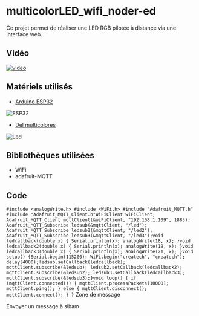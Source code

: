 # **multicolorLED_wifi_noder-ed**

  Ce projet permet de réaliser une LED RGB pilotée à distance via une interface web.  
  
## Vidéo 

[![video](https://img.youtube.com/vi/pIA5Q94g/0.jpg)](https://www.youtube.com/watch?v=pIA5Q94g)

## Matériels utilisés  

* [Arduino ESP32](https://www.amazon.fr/SeeKool-ESP-32S-d%C3%A9veloppement-Bluetooth-Ultra-Low/dp/B07DPP3BGZ/ref=sr_1_2_sspa?ie=UTF8&qid=1550052255&sr=8-2-spons&keywords=arduino+esp32&psc=1)

![ESP32](https://images-na.ssl-images-amazon.com/images/I/61H9-mWSrAL._SL1001_.jpg)


* [Del multicolores](https://www.amazon.fr/SODIAL-diode-electroluminescente-tete-ronde/dp/B00F4MGA0I/ref=sr_1_1?ie=UTF8&qid=1550052436&sr=8-1&keywords=led+rgb+arduino)

![Led](https://images-na.ssl-images-amazon.com/images/I/61U853WOASL._SL1000_.jpg)

## Bibliothèques utilisées  


* WiFi
* adafruit-MQTT


## Code


`#include <analogWrite.h>
#include <WiFi.h>
#include "Adafruit_MQTT.h"
#include "Adafruit_MQTT_Client.h"WiFiClient wiFiClient;
Adafruit_MQTT_Client mqttClient(&wiFiClient, "192.168.1.109", 1883);
Adafruit_MQTT_Subscribe ledsub(&mqttClient, "/led");
Adafruit_MQTT_Subscribe ledsub2(&mqttClient, "/led2");
Adafruit_MQTT_Subscribe ledsub3(&mqttClient, "/led3");void ledcallback(double x) {
     Serial.println(x);
     analogWrite(18, x); }void ledcallback2(double x) {
     Serial.println(x);
     analogWrite(19, x); }void ledcallback3(double x) {
     Serial.println(x);
     analogWrite(21, x); }void setup() {Serial.begin(115200);
WiFi.begin("createch", "createch");
delay(4000);ledsub.setCallback(ledcallback);
mqttClient.subscribe(&ledsub);
ledsub2.setCallback(ledcallback2);
mqttClient.subscribe(&ledsub2);
ledsub3.setCallback(ledcallback3);
mqttClient.subscribe(&ledsub3);}void loop() {
if (mqttClient.connected()) {
   mqttClient.processPackets(10000);
   mqttClient.ping();
 } else {
   mqttClient.disconnect();
   mqttClient.connect();
 }
}`
Zone de message


Envoyer un message à siham
